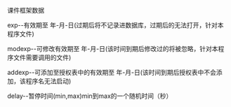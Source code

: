 课件框架数据

exp--有效期至 年-月-日(过期后将不记录进数据库，过期后的无法打开，针对本程序文件)

modexp--可修改有效期至 年-月-日(该时间到期后修改过的将被忽略，针对本程序文件需要调用的文件)

addexp--可添加至授权表中的有效期至 年-月-日(该时间到期后授权表中不会添加，该程序名无法启动)

delay--暂停时间(min,max)min到max的一个随机时间（秒）
